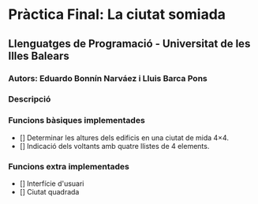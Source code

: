 # Pràctica Final: La ciutat somiada

## Llenguatges de Programació - Universitat de les Illes Balears

### Autors: Eduardo Bonnín Narváez i Lluis Barca Pons

### Descripció

### Funcions bàsiques implementades

- [] Determinar les altures dels edificis en una ciutat de mida 4×4.
- [] Indicació dels voltants amb quatre llistes de 4 elements.

### Funcions extra implementades

- [] Interfície d'usuari
- [] Ciutat quadrada
